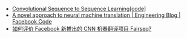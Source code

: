 - [Convolutional Sequence to Sequence Learning](https://s3.amazonaws.com/fairseq/papers/convolutional-sequence-to-sequence-learning.pdf)[[code]](https://github.com/facebookresearch/fairseq)
- [A novel approach to neural machine translation | Engineering Blog | Facebook Code]()
- [如何评价 Facebook 新推出的 CNN 机器翻译项目 Fairseq?](https://www.zhihu.com/question/59645329)